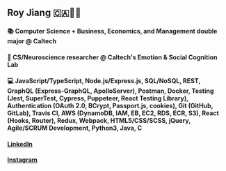 

<!--
**rjiang12/rjiang12** is a ✨ _special_ ✨ repository because its `README.md` (this file) appears on your GitHub profile.

Here are some ideas to get you started:

- 🔭 I’m currently working on ...
- 🌱 I’m currently learning ...
- 👯 I’m looking to collaborate on ...
- 🤔 I’m looking for help with ...
- 💬 Ask me about ...
- 📫 How to reach me: ...
- 😄 Pronouns: ...
- ⚡ Fun fact: ...
-->
## Roy Jiang :canada::man_technologist:
#### :books: Computer Science + Business, Economics, and Management double major @ Caltech
#### :microscope: CS/Neuroscience researcher @ Caltech's Emotion & Social Cognition Lab
#### :computer: JavaScript/TypeScript, Node.js/Express.js, SQL/NoSQL, REST, GraphQL (Express-GraphQL, ApolloServer), Postman, Docker, Testing (Jest, SuperTest, Cypress, Puppeteer, React Testing Library), Authentication (OAuth 2.0, BCrypt, Passport.js, cookies), Git (GitHub, GitLab), Travis CI, AWS (DynamoDB, IAM, EB, EC2, RDS, ECR, S3), React (Hooks, Router), Redux, Webpack, HTML5/CSS/SCSS, jQuery, Agile/SCRUM Development, Python3, Java, C


#### [LinkedIn](https://www.linkedin.com/in/royjiang2025/)
#### [Instagram](https://www.instagram.com/rjiang_12/) 
